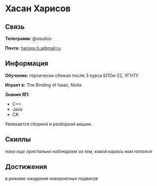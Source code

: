 # Хасан Харисов

## Связь

**Телеграмм:** @usudoo

**Почта:** harisov.h.a@mail.ru

## Информация

**Обучение:** героически сбежал после 3 курса БПОи-22, УГНТУ

**Играет в:** The Binding of Isaac, Noita

**Знания ЯП:**

- C++
- Java
- C#

Увлекается сборкой и разборкой машин.

## Скиллы

*пока еще пристально наблюдаем за тем, какой карась нам попался*

## Достижения

*в режиме ожидания невероятных подвигов*